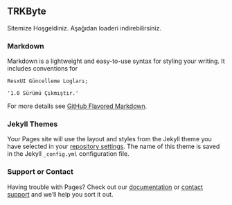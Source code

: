 ## TRKByte

Sitemize Hoşgeldiniz. Aşağıdan loaderi indirebilirsiniz.

### Markdown

Markdown is a lightweight and easy-to-use syntax for styling your writing. It includes conventions for

```
ResxUI Güncelleme Logları;

'1.0 Sürümü Çıkmıştır.'
```

For more details see [GitHub Flavored Markdown](https://guides.github.com/features/mastering-markdown/).

### Jekyll Themes

Your Pages site will use the layout and styles from the Jekyll theme you have selected in your [repository settings](https://github.com/TRKByte/trkbyte.github.io/settings). The name of this theme is saved in the Jekyll `_config.yml` configuration file.

### Support or Contact

Having trouble with Pages? Check out our [documentation](https://help.github.com/categories/github-pages-basics/) or [contact support](https://github.com/contact) and we’ll help you sort it out.
